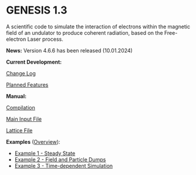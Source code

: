 # GENESIS 1.3

A scientific code to simulate the interaction of electrons within the magnetic field of an undulator to produce coherent radiation, based on the Free-electron Laser process.

**News:**
Version 4.6.6 has been released (10.01.2024)

**Current Development:**

[Change Log](CHANGELOG.md)

[Planned Features](DEVELOPMENT.md)

**Manual:**

[Compilation](manual/INSTALLATION.md)

[Main Input File](manual/MAIN_INPUT.md)

[Lattice File](manual/LATTICE.md)

**Examples** ([Overview](examples/)):
* [Example 1 - Steady State](examples/Example1-SteadyState/)
* [Example 2 - Field and Particle Dumps](examples/Example2-Dumps/)
* [Example 3 - Time-dependent Simulation](examples/Example3-TimeDependent/)


